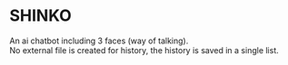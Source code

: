 # SHINKO <br>
An ai chatbot including 3 faces (way of talking). <br>
No external file is created for history, the history is saved in a single list.
